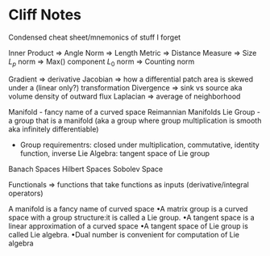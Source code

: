 # Cliff Notes

Condensed cheat sheet/mnemonics of stuff I forget

Inner Product => Angle
Norm => Length
Metric => Distance
Measure => Size
$L_{p}$ norm => Max() component
$L_{0}$ norm => Counting norm

Gradient => derivative
Jacobian => how a differential patch area is skewed under a (linear only?) transformation
Divergence => sink vs source aka volume density of outward flux
Laplacian => average of neighborhood

Manifold - fancy name of a curved space
Reimannian Manifolds
Lie Group - a group that is a manifold (aka a group where group multiplication is smooth aka infinitely differentiable)

- Group requirementrs: closed under multiplication, commutative, identity function, inverse
  Lie Algebra: tangent space of Lie group

Banach Spaces
Hilbert Spaces
Sobolev Space

Functionals => functions that take functions as inputs (derivative/integral operators)

A manifold is a fancy name of curved space •A matrix group is a curved space with a group structure:it is called a Lie group. •A tangent space is a linear approximation of a curved space •A tangent space of Lie group is called Lie algebra. •Dual number is convenient for computation of Lie algebra
